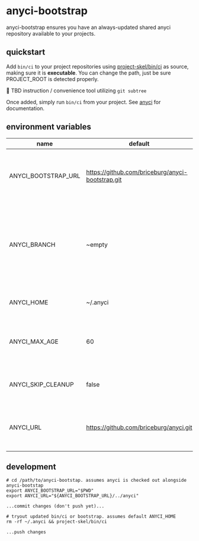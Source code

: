 # anyci-bootstrap
anyci-bootstrap ensures you have an always-updated shared anyci repository available to your projects.

## quickstart

Add `bin/ci` to your project repositories using [project-skel/bin/ci](project-skel/bin/ci) as source, making sure it is **executable**. You can change the path, just be sure PROJECT_ROOT is detected properly.

:construction: TBD instruction / convenience tool utilizing `git subtree`

Once added, simply run `bin/ci` from your project. See [anyci](https://github.com/briceburg/anyci.git) for documentation.

## environment variables

name | default | description
--- | --- | ---
ANYCI_BOOTSTRAP_URL | https://github.com/briceburg/anyci-bootstrap.git | URL used by `bin/ci` in project repositories to bootstrap anyci. Can be a path.
ANYCI_BRANCH | ~empty | Optional. If provided, the branch of the shared anyci repository to checkout when creating the workspace.
ANYCI_HOME | ~/.anyci | Workspaces and Checkouts directory.
ANYCI_MAX_AGE | 60 | Number of seconds allowed before checking for  updates.
ANYCI_SKIP_CLEANUP | false | True to skip cleaning up workspaces and tmp files.
ANYCI_URL | https://github.com/briceburg/anyci.git | URL of shared anyci repository. Can be a path.



## development

```
# cd /path/to/anyci-bootstap. assumes anyci is checked out alongside anyci-bootstap
export ANYCI_BOOTSTRAP_URL="$PWD"
export ANYCI_URL="${ANYCI_BOOTSTRAP_URL}/../anyci"

...commit changes (don't push yet)...

# tryout updated bin/ci or bootstrap. assumes default ANYCI_HOME
rm -rf ~/.anyci && project-skel/bin/ci

...push changes
```
